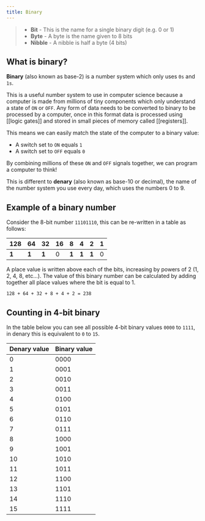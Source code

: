 ```yaml
---
title: Binary
---
```


> - **Bit**​ - This is the name for a single binary digit (e.g. 0 or 1)​
> - **Byte**​ - A byte is the name given to 8 bits​
> - **Nibble**​ - A nibble is half a byte (4 bits)

## What is binary?
**Binary** (also known as base-2) is a number system which only uses `0s` and `1s`​.

This is a useful number system to use in computer science because a computer is made from millions of tiny components which only understand a state of `ON` or `OFF`​. Any form of data needs to be converted to binary to be processed by a computer, once in this format data is processed using [[logic gates]] and stored in small pieces of memory called [[registers]].

This means we can easily match the state of the computer to a binary value​:

- A switch set to `ON` equals `1`
- A switch set to `OFF` equals `0`

By combining millions of these `ON` and `OFF` signals together, we can program a computer to think!

This is different to **denary** (also known as base-10 or decimal), the name of the number system you use every day​, which uses the numbers 0 to 9​.

## Example of a binary number

Consider the 8-bit number `11101110`, this can be re-written in a table as follows:

| 128 | 64 | 32 | 16 | 8 | 4 | 2 | 1 |
|-----|----|----|----|---|---|---|---|
| **1**  |  **1** |  **1** |  0 | **1** | **1** | **1** | 0 |

A place value is written above each of the bits, increasing by powers of 2 (1, 2, 4, 8, etc...). The value of this binary number can be calculated by adding together all place values where the bit is equal to 1.

`128 + 64 + 32 + 8 + 4 + 2 = 238`

## Counting in 4-bit binary

In the table below you can see all possible 4-bit binary values `0000` to `1111`, in denary this is equivalent to `0` to `15`.

| Denary value | Binary value |
|--------------|--------------|
| 0 | 0000 |
| 1 | 0001 |
| 2 | 0010 |
| 3 | 0011 |
| 4 | 0100 |
| 5 | 0101 |
| 6 | 0110 |
| 7 | 0111 |
| 8 | 1000 |
| 9 | 1001 |
| 10 | 1010 |
| 11 | 1011 |
| 12 | 1100 |
| 13 | 1101 |
| 14 | 1110 |
| 15 | 1111 |
